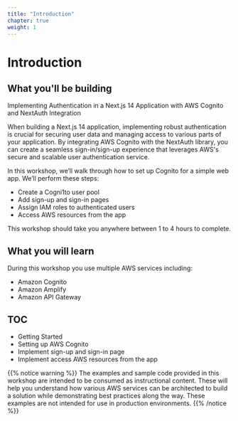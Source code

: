 ```yaml
---
title: "Introduction"
chapter: true
weight: 1
---
```


# Introduction

## What you'll be building
Implementing Authentication in a Next.js 14 Application with AWS Cognito and NextAuth Integration

When building a Next.js 14 application, implementing robust authentication is crucial for securing user data and managing access to various parts of your application. By integrating AWS Cognito with the NextAuth library, you can create a seamless sign-in/sign-up experience that leverages AWS's secure and scalable user authentication service.

In this workshop, we’ll walk through how to set up Cognito for a simple web app. We’ll perform these steps:

- Create a Cogni1to user pool
- Add sign-up and sign-in pages
- Assign IAM roles to authenticated users
- Access AWS resources from the app
<!-- - Verify email addresses and phone numbers -->

This workshop should take you anywhere between 1 to 4 hours to complete.

## What you will learn

During this workshop you use multiple AWS services including:

- Amazon Cognito
- Amazon Amplify
- Amazon API Gateway
<!-- - Amazon Verified Permissions
- AWS Lambda
- Amazon Simple Storage Service (Amazon S3)
- AWS Command Line Interface (AWS CLI)
- AWS Cloud Development Kit (AWS CDK)
- AWS Amplify Hosting
- Amazon CloudWatch Logs and AWS X-Ray -->


## TOC <!-- MODIFY THIS SUBHEADING -->

- Getting Started
- Setting up AWS Cognito
- Implement sign-up and sign-in page
- Implement access AWS resources from the app

{{% notice warning %}}
The examples and sample code provided in this workshop are intended to be consumed as instructional content. These will help you understand how various AWS services can be architected to build a solution while demonstrating best practices along the way. These examples are not intended for use in production environments.
{{% /notice %}}
